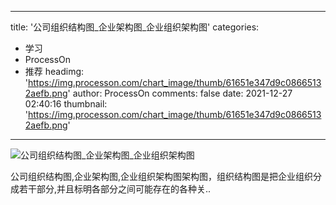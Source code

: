 
---
title: '公司组织结构图_企业架构图_企业组织架构图'
categories: 
 - 学习
 - ProcessOn
 - 推荐
headimg: 'https://img.processon.com/chart_image/thumb/61651e347d9c08665132aefb.png'
author: ProcessOn
comments: false
date: 2021-12-27 02:40:16
thumbnail: 'https://img.processon.com/chart_image/thumb/61651e347d9c08665132aefb.png'
---

<div>   
<img class="thumb" alt="公司组织结构图_企业架构图_企业组织架构图" src="https://img.processon.com/chart_image/thumb/61651e347d9c08665132aefb.png" referrerpolicy="no-referrer">
<p>公司组织结构图,企业架构图,企业组织架构图架构图，组织结构图是把企业组织分成若干部分,并且标明各部分之间可能存在的各种关..</p>  
</div>
            